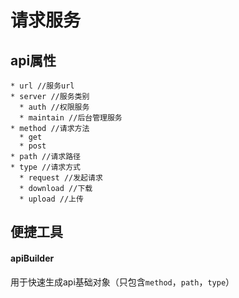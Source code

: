 # 请求服务

## api属性
```
* url //服务url
* server //服务类别 
  * auth //权限服务
  * maintain //后台管理服务
* method //请求方法 
  * get 
  * post
* path //请求路径 
* type //请求方式 
  * request //发起请求
  * download //下载
  * upload //上传
```

## 便捷工具
#### apiBuilder
用于快速生成api基础对象（只包含`method`，`path`，`type`）

